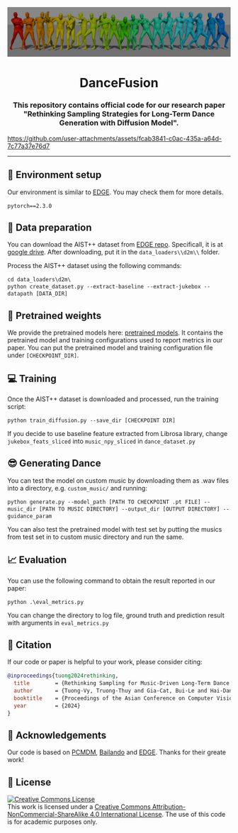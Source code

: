 ![DHMS cover image](media/dhms.png)

<h1 align="center">
DanceFusion
</h1>

<h3 align="center"> This repository contains official code for our research paper "Rethinking Sampling Strategies for Long-Term Dance Generation with Diffusion Model".</h3>


https://github.com/user-attachments/assets/fcab3841-c0ac-435a-a64d-7c77a37e76d7


---

## 📍 Environment setup

Our environment is similar to [EDGE](https://github.com/Stanford-TML/EDGE). You may check them for more details.

```
pytorch==2.3.0
```
## 🔮 Data preparation

You can download the AIST++ dataset from [EDGE repo](https://github.com/Stanford-TML/EDGE). Specificall, it is at [google drive](https://drive.google.com/file/d/1RzqSbSnbMEwLUagV0GThfpm9JJXePGkV/view?usp=sharing).  After downloading, put it in the `data_loaders\\d2m\\` folder.

Process the AIST++ dataset using the following commands:

```
cd data_loaders\d2m\
python create_dataset.py --extract-baseline --extract-jukebox --datapath [DATA_DIR]
```

## 🚀 Pretrained weights
We provide the pretrained models here: [pretrained models](https://drive.google.com/file/d/1fsjaW87fXvaFQDBQxdCh9dO4ineCi9ln/view?usp=sharing). It contains the pretrained model and training configurations used to report metrics in our paper. You can put the pretrained model and training configuration file under `[CHECKPOINT_DIR]`.

## 💻 Training
Once the AIST++ dataset is downloaded and processed, run the training script:

```
python train_diffusion.py --save_dir [CHECKPOINT DIR]
```

If you decide to use baseline feature extracted from Librosa library, change `jukebox_feats_sliced` into `music_npy_sliced` in `dance_dataset.py`

## 😎 Generating Dance

You can test the model on custom music by downloading them as .wav files into a directory, e.g. `custom_music/` and running:

```
python generate.py --model_path [PATH TO CHECKPOINT .pt FILE] --music_dir [PATH TO MUSIC DIRECTORY] --output_dir [OUTPUT DIRECTORY] --guidance_param
```
You can also test the pretrained model with test set by putting the musics from test set in to custom music directory and run the same.

## 📈 Evaluation

You can use the following command to obtain the result reported in our paper:
```
python .\eval_metrics.py
```
You can change the directory to log file, ground truth and prediction result with arguments in `eval_metrics.py`

## 📝 Citation

If our code or paper is helpful to your work, please consider citing:

```bibtex
@inproceedings{tuong2024rethinking,
  title        = {Rethinking Sampling for Music-Driven Long-Term Dance Generation},
  author       = {Tuong-Vy, Truong-Thuy and Gia-Cat, Bui-Le and Hai-Dang, Nguyen and Trung-Nghia, Le},
  booktitle    = {Proceedings of the Asian Conference on Computer Vision},
  year         = {2024}
}
```

## 🙏 Acknowledgements
Our code is based on [PCMDM](https://github.com/yangzhao1230/newPCMDM), [Bailando](https://github.com/lisiyao21/Bailando) and [EDGE](https://github.com/Stanford-TML/EDGE). Thanks for their greate work!

## 📄 License

<a rel="license" href="http://creativecommons.org/licenses/by-nc-sa/4.0/"><img alt="Creative Commons License" style="border-width:0" src="https://i.creativecommons.org/l/by-nc-sa/4.0/88x31.png" /></a><br />
This work is licensed under a <a rel="license" href="http://creativecommons.org/licenses/by-nc-sa/4.0/">Creative Commons Attribution-NonCommercial-ShareAlike 4.0 International License</a>. The use of this code is for academic purposes only.
